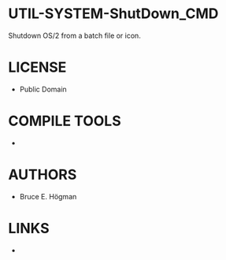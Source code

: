 UTIL-SYSTEM-ShutDown_CMD
========================

Shutdown OS/2 from a batch file or icon.

LICENSE
===============
* Public Domain

COMPILE TOOLS
===============
* 

AUTHORS
===============
* Bruce E. Högman

LINKS
===============
* 
